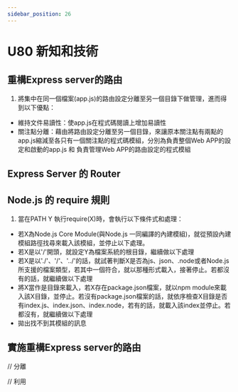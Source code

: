 ```yaml
---
sidebar_position: 26
---
```


# U80 新知和技術


## 重構Express server的路由
1. 將集中在同一個檔案(app.js)的路由設定分離至另一個目錄下做管理，進而得到以下優點：
  - 維持文件易讀性：使app.js在程式碼閱讀上增加易讀性
  - 關注點分離：藉由將路由設定分離至另一個目錄，來讓原本關注點有兩點的app.js縮減至各只有一個關注點的程式碼模組，分別為負責整個Web APP的設定和啟動的app.js 和 負責管理Web APP的路由設定的程式模組

## Express Server 的 Router


## Node.js 的 require 規則
1. 當在PATH Y 執行require(X)時，會執行以下條件式和處理：
  - 若X為Node.js Core Module(與Node.js 一同編譯的內建模組)，就從預設內建模組路徑找尋來載入該模組，並停止以下處理。
  - 若X是以'/'開頭，就設定Y為檔案系統的根目錄，繼續做以下處理
  - 若X是以'./'、'/'、'../'的話，就試著判斷X是否為js、json、.node或者Node.js所支援的檔案類型，若其中一個符合，就以那種形式載入，接著停止。若都沒有的話，就繼續做以下處理
  - 將X當作是目錄來載入，若X存在package.json檔案，就以npm module來載入該X目錄，並停止。若沒有package.json檔案的話，就依序檢查X目錄是否有index.js、index.json、index.node，若有的話，就載入該index並停止。若都沒有，就繼續做以下處理
  - 拋出找不到其模組的訊息


## 實施重構Express server的路由
// 分離

// 利用